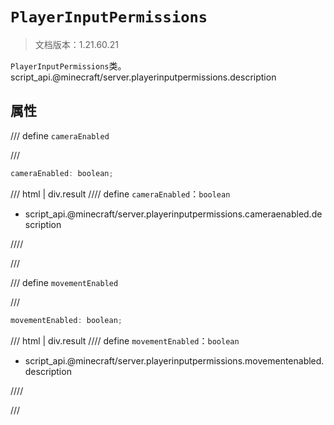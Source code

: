 # `PlayerInputPermissions`

> 文档版本：1.21.60.21

`PlayerInputPermissions`类。script_api.@minecraft/server.playerinputpermissions.description

## 属性

/// define
`cameraEnabled`


///

```js
cameraEnabled: boolean;
```

/// html | div.result
//// define
`cameraEnabled`：`boolean`

- script_api.@minecraft/server.playerinputpermissions.cameraenabled.description


////

///


/// define
`movementEnabled`


///

```js
movementEnabled: boolean;
```

/// html | div.result
//// define
`movementEnabled`：`boolean`

- script_api.@minecraft/server.playerinputpermissions.movementenabled.description


////

///


